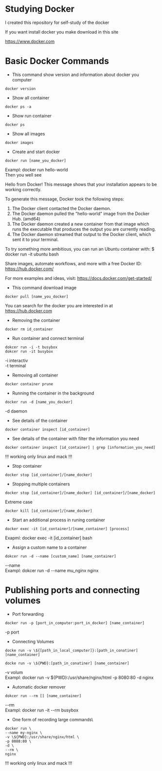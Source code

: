 # Studying Docker
I created this repository for self-study of the docker 

If you want install docker 
you make download in this site 

https://www.docker.com

# Basic Docker Commands  
* This command show version and information about docker you computer   
```shell
docker version
```

* Show all container
```shell
docker ps -a
```

* Show run container
```shell
docker ps
```

* Show all images
```shell
docker images
```

* Create and start docker
```shell
docker run [name_you_docker]
```

Exampl: docker run hello-world\
Then you well see

Hello from Docker!
This message shows that your installation appears to be working correctly.

To generate this message, Docker took the following steps:
 1. The Docker client contacted the Docker daemon.
 2. The Docker daemon pulled the "hello-world" image from the Docker Hub.
    (amd64)
 3. The Docker daemon created a new container from that image which runs the
    executable that produces the output you are currently reading.
 4. The Docker daemon streamed that output to the Docker client, which sent it
    to your terminal.

To try something more ambitious, you can run an Ubuntu container with:
 $ docker run -it ubuntu bash

Share images, automate workflows, and more with a free Docker ID:
 https://hub.docker.com/

For more examples and ideas, visit:
 https://docs.docker.com/get-started/

* This command download image
```shell
docker pull [name_you_docker]
```

You can search for the docker you are interested in at\
https://hub.docker.com

* Removing the container
```shell
docker rm id_container
```

* Run container and connect terminal
```shell
dokcer run -i -t busybox
dokcer run -it busybox
```
-i interactiv\
-t terminal

* Removing all container
```shell
docker container prune
```

* Running the container in the background 
```shell
docker run -d [name_you_docker]
```
-d daemon

* See details of the container
```shell
docker container inspect [id_container]
```

* See details of the container with filter the information you need
```shell
docker container inspect [id_container] | grep [information_you_need]
```
!!! working only linux and mack !!! 

* Stop container
```shell
docker stop [id_container]/[name_docker] 
```

* Stopping multiple containers
```shell
docker stop [id_container]/[name_docker] [id_container]/[name_docker]
```


Extreme case
```shell
docker kill [id_container]/[name_docker]
```

* Start an additional process in runing container
```shell
docker exec -it [id_container]/[name_container] [process]
```

Exapml: docker exec -it [id_container] bash

* Assign a custom name to a container
```shell
dokcer run -d --name [custom_name] [name_container]
```
--name \
Exampl: dokcer run -d --name mu_nginx nginx

# Publishing ports and connecting volumes

* Port forwarding 
```shell
docker run -p [port_in_computer:port_in_docker] [name_container]
```
-p port 

* Connecting Volumes
```shell
docke run -v \${[path_in_local_computer]}:[path_in_conatiner] [name_container]

docke run -v \${PWD}:[path_in_conatiner] [name_container]
```
-v volum\
Exampl: docker run -v ${PWD}:/usr/share/nginx/html -p 8080:80 -d nginx

* Automatic docker remover
```shell
dokcer run --rm [] [name_container]
```
--rm \
Exampl: docker run -it --rm busybox

* One form of recording large commands\
```shell
docker run \
--name my-nginx \
-v \${PWD}:/usr/share/nginx/html \
-p 8888:80 \
-d \
--rm \
nginx
```
!!! working only linux and mack !!!
